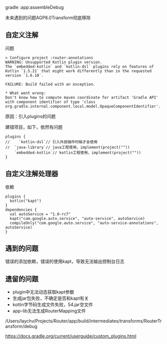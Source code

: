 gradle :app:assembleDebug

未来遇到的问题AGP8.0Transform彻底移除

## 自定义注解

问题

```
> Configure project :router-annotations
WARNING: Unsupported Kotlin plugin version.
The `embedded-kotlin` and `kotlin-dsl` plugins rely on features of Kotlin `1.5.21` that might work differently than in the requested version `1.6.10`.

FAILURE: Build failed with an exception.

* What went wrong:
Don't know how to compute maven coordinate for artifact 'Gradle API' with component identifier of type 'class org.gradle.internal.component.local.model.OpaqueComponentIdentifier'.
```

原因：引入plugins的问题

建错项目，如下，依然有问题

```
plugins {
//    `kotlin-dsl`// 引入外部插件时候才会使用
//  `java-library`// java工程使用，implement(project(""))
    `embedded-kotlin`// kotlin工程使用，implement(project(""))
}
```

## 自定义注解处理器

依赖

```
plugins {
  kotlin("kapt")
}
dependencies {
  val autoService = "1.0-rc7"
  kapt("com.google.auto.service", "auto-service", autoService)
  compileOnly("com.google.auto.service", "auto-service-annotations", autoService)
}
```

## 遇到的问题

错误的添加依赖，错误的使用kapt，导致无法输出控制台日志

## 遗留的问题

- plugin中无法动态获取kapt参数
- 生成jar包失败，不确定是否和kapt有关
- kotlin字节码生成文件失败，54.jar空文件
- app-lib无法生成RouterMapping文件

/Users/laychv/Projects/Router/app/build/intermediates/transforms/RouterTransform/debug

https://docs.gradle.org/current/userguide/custom_plugins.html